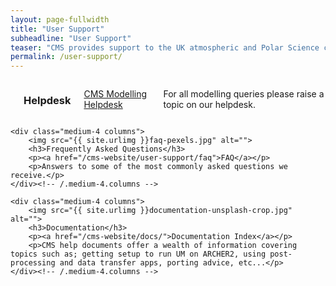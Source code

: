 ```yaml
---
layout: page-fullwidth
title: "User Support"
subheadline: "User Support"
teaser: "CMS provides support to the UK atmospheric and Polar Science community in a variety of ways; including technical documentation, training courses and a helpdesk. We encourage all users to search the helpdesk and look at our documentation before raising a query on the helpdesk. "
permalink: /user-support/
---
```

<!--more-->
<div class="row t30">
    <div class="medium-4 columns">
        <img src="{{ site.urlimg }}widget-1-302x182.jpg" alt="">
        <h3>Helpdesk</h3>
        <p><a href="https://cms-helpdesk.ncas.ac.uk">CMS Modelling Helpdesk</a></p>
        <p>For all modelling queries please raise a topic on our helpdesk.</p> 
    </div><!-- /.medium-4.columns -->

    <div class="medium-4 columns">
        <img src="{{ site.urlimg }}faq-pexels.jpg" alt="">
        <h3>Frequently Asked Questions</h3>
        <p><a href="/cms-website/user-support/faq">FAQ</a></p>
        <p>Answers to some of the most commonly asked questions we receive.</p>
    </div><!-- /.medium-4.columns -->

    <div class="medium-4 columns">
        <img src="{{ site.urlimg }}documentation-unsplash-crop.jpg" alt="">
        <h3>Documentation</h3>
        <p><a href="/cms-website/docs/">Documentation Index</a></p>
        <p>CMS help documents offer a wealth of information covering topics such as; getting setup to run UM on ARCHER2, using post-processing and data transfer apps, porting advice, etc...</p>
    </div><!-- /.medium-4.columns -->
</div><!-- /.row -->



